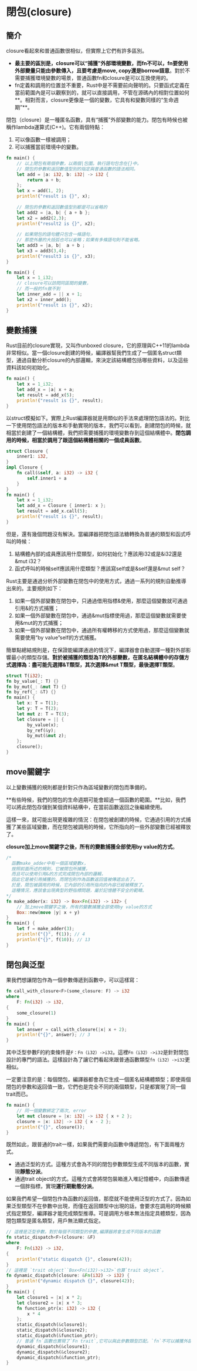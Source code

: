 # 閉包\(closure\)

## 簡介

closure看起來和普通函數很相似，但實際上它們有許多區別。

* **最主要的區別是，closure可以“捕獲”外部環境變數，而fn不可以，fn要使用外部變量只能由參數傳入，且要考慮是move, copy還是borrow語意**。對於不需要捕獲環境變數的場景，普通函數fn和closure是可以互換使用的。
* fn定義和調用的位置並不重要，Rust中是不需要前向聲明的。只要函式定義在當前範圍內是可以觀察到的，就可以直接調用，不管在源碼內的相對位置如何**。相對而言，closure更像是一個的變數，它具有和變數同樣的“生命週期”**。

閉包（closure）是一種匿名函數，具有“捕獲”外部變數的能力。閉包有時候也被稱作lambda運算式\(C++\)。它有兩個特點：

1. 可以像函數一樣被調用；
2. 可以捕獲當前環境中的變數。

```rust
fn main() {
    // 以上閉包有兩個參數，以兩個|包圍。執行語句包含在{}中。
    // 閉包的參數和返回數值型別的指定與普通函數的語法相同。
    let add = |a: i32, b: i32| -> i32 {
        return a + b;
    };
    let x = add(1, 2);
    println!("result is {}", x);
    
    // 閉包的參數和返回數值型別都是可以省略的
    let add2 = |a, b| { a + b };
    let x2 = add2(2,3);
    println!("result2 is {}", x2);
    
    // 如果閉包的語句體只包含一條語句，
    // 那麼外層的大括弧也可以省略；如果有多條語句則不能省略。
    let add3 = |a, b|  a + b ;
    let x3 = add3(3,4);
    println!("result3 is {}", x3);
}
```

```rust
fn main() {
    let x = 1_i32;
    // closure可以訪問同區間的變數，
    // 而一般的fn做不到
    let inner_add = || x + 1;
    let x2 = inner_add();
    println!("result is {}", x2);
}
```

## 變數捕獲

Rust目前的closure實現，又叫作unboxed closure，它的原理與C++11的lambda非常相似。當一個closure創建的時候，編譯器幫我們生成了一個匿名struct類型，通過自動分析closure的內部邏輯，來決定該結構體包括哪些資料，以及這些資料該如何初始化。

```rust
fn main() {
    let x = 1_i32;
    let add_x = |a| x + a;
    let result = add_x(5);
    println!("result is {}", result);
}
```

以struct模擬如下。實際上Rust編譯器就是用類似的手法來處理閉包語法的。對比一下使用閉包語法的版本和手動實現的版本，我們可以看到，創建閉包的時候，就相當於創建了一個結構體，我們把需要捕獲的環境變數存到這個結構體中。**閉包調用的時候，相當於調用了跟這個結構體相關的一個成員函數**。

```rust
struct Closure {
    inner1: i32,
}
impl Closure {
    fn call(&self, a: i32) -> i32 {
        self.inner1 + a
    }
}
fn main() {
    let x = 1_i32;
    let add_x = Closure { inner1: x };
    let result = add_x.call(5);
    println!("result is {}", result);
}
```

但是，還有幾個問題沒有解決。當編譯器把閉包語法糖轉換為普通的類型和函式呼叫的時候：

1. 結構體內部的成員應該用什麼類型，如何初始化？應該用i32或是&i32還是&mut i32？
2. 函式呼叫的時候self應該用什麼類型？應該寫self或是&self還是&mut self？

Rust主要是通過分析外部變數在閉包中的使用方式，通過一系列的規則自動推導出來的。主要規則如下：

1. 如果一個外部變數在閉包中，只通過借用指標&使用，那麼這個變數就可通過引用&的方式捕獲；
2. 如果一個外部變數在閉包中，通過&mut指標使用過，那麼這個變數就需要使用&mut的方式捕獲；
3. 如果一個外部變數在閉包中，通過所有權轉移的方式使用過，那麼這個變數就需要使用“by value”self的方式捕獲。

簡單點總結規則是，在保證能編譯通過的情況下，編譯器會自動選擇一種對外部影響最小的類型存儲。**對於被捕獲的類型為T的外部變數，在匿名結構體中的存儲方式選擇為：盡可能先選擇&T類型，其次選擇&mut T類型，最後選擇T類型**。

```rust
struct T(i32);
fn by_value(_: T) {}
fn by_mut(_: &mut T) {}
fn by_ref(_: &T) {}
fn main() {
    let x: T = T(1);
    let y: T = T(2);
    let mut z: T = T(3);
    let closure = || {
        by_value(x);
        by_ref(&y);
        by_mut(&mut z);
    };
    closure();
}
```

## move關鍵字

以上變數捕獲的規則都是針對只作為區域變數的閉包而準備的。

**有些時候，我們的閉包的生命週期可能會超過一個函數的範圍。**比如，我們可以將此閉包存儲到某個資料結構中，在當前函數返回之後繼續使用。

這樣一來，就可能出現更複雜的情況：在閉包被創建的時候，它通過引用的方式捕獲了某些區域變數，而在閉包被調用的時候，它所指向的一些外部變數已經被釋放了。

**closure加上move關鍵字之後，所有的變數捕獲全部使用by value的方式**。

```rust
/*
  函數make_adder中有一個區域變數x，
  按照前面所述的規則，它被閉包所捕獲，
  而且可以使用引用&的方式完成閉包內部的邏輯，
  因此它是被引用捕獲的。而閉包則作為函數返回值被傳遞出去了。
  於是，閉包被調用的時候，它內部的引用所指向的內容已經被釋放了。
  這種情況，應該會出現典型的野指標問題，屬於記憶體不安全的範疇。
*/
fn make_adder(x: i32) -> Box<Fn(i32) -> i32> {
    // 加上move關鍵字之後，所有的變數捕獲全部使用by value的方式
    Box::new(move |y| x + y)
}
fn main() {
    let f = make_adder(3);
    println!("{}", f(1)); // 4
    println!("{}", f(10)); // 13
}
```

## 閉包與泛型

果我們想讓閉包作為一個參數傳遞到函數中，可以這樣寫：

```rust
fn call_with_closure<F>(some_closure: F) -> i32
where
    F: Fn(i32) -> i32,
{
    some_closure(1)
}
fn main() {
    let answer = call_with_closure(|x| x + 2);
    println!("{}", answer); // 3
}
```

其中泛型參數F的約束條件是`F：Fn（i32）->i32`。這裡`Fn（i32）->i32`是針對閉包設計的專門的語法。這樣設計為了讓它們看起來跟普通函數類型`fn（i32）->i32`更相似。

一定要注意的是：每個閉包，編譯器都會為它生成一個匿名結構體類型；即使兩個閉包的參數和返回值一致，它們也是完全不同的兩個類型，只是都實現了同一個trait而已。

```rust
fn main() {
    // 同一個變數綁定了兩次, error
    let mut closure = |x: i32| -> i32 { x + 2 };
    closure = |x: i32| -> i32 { x - 2 };
    println!("{}", closure());
}
```

既然如此，跟普通的trait一樣，如果我們需要向函數中傳遞閉包，有下面兩種方式。

* 通過泛型的方式。這種方式會為不同的閉包參數類型生成不同版本的函數，實現**靜態分派**。
* 通過trait object的方式。這種方式會將閉包裝箱進入堆記憶體中，向函數傳遞一個胖指標，實現**運行期動態分派**。

如果我們希望一個閉包作為函數的返回值，那麼就不能使用泛型的方式了。因為如果泛型類型不在參數中出現，而僅在返回類型中出現的話，會要求在調用的時候顯式指定類型，編譯器才能完成類型推導。可是調用方根本無法指定具體類型，因為閉包類型是匿名類型，用戶無法顯式指定。

```rust
// 這裡是泛型參數。對於每個不同類型的參數,編譯器將會生成不同版本的函數
fn static_dispatch<F>(closure: &F)
where
    F: Fn(i32) -> i32,
{
    println!("static dispatch {}", closure(42));
}
// 這裡是 `trait object``Box<Fn(i32)->i32>`也算`trait object`。
fn dynamic_dispatch(closure: &Fn(i32) -> i32) {
    println!("dynamic dispatch {}", closure(42));
}
fn main() {
    let closure1 = |x| x * 2;
    let closure2 = |x| x * 3;
    fn function_ptr(x: i32) -> i32 {
        x * 4
    };
    static_dispatch(&closure1);
    static_dispatch(&closure2);
    static_dispatch(&function_ptr);
    // 普通`fn`函數也實現了`Fn trait`,它可以與此參數類型匹配。`fn`不可以捕獲外部變數
    dynamic_dispatch(&closure1);
    dynamic_dispatch(&closure2);
    dynamic_dispatch(&function_ptr);
}
```

